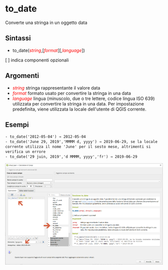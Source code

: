 # to_date

Converte una stringa in un oggetto data

## Sintassi

* to_date(_<span style="color:red;">string</span>_,[_<span style="color:red;">format</span>_][,_<span style="color:red;">language</span>_])

[ ] indica componenti opzionali

## Argomenti

* _<span style="color:red;">string</span>_ stringa rappresentante il valore data
* _<span style="color:red;">format</span>_ formato usato per convertire la stringa in una data
* _<span style="color:red;">language</span>_ lingua (minuscolo, due o tre lettere, codice lingua ISO 639) utilizzata per convertire la stringa in una data. Per impostazione predefinita, viene utilizzata la locale dell'utente di QGIS corrente.

## Esempi
```
- to_date('2012-05-04') → 2012-05-04
- to_date('June 29, 2019','MMMM d, yyyy') → 2019-06-29, se la locale corrente utilizza il nome 'June' per il sesto mese, altrimenti si verifica un errore
- to_date('29 juin, 2019','d MMMM, yyyy','fr') → 2019-06-29
```

![](../../img/data_e_ora/to_date1.png)
